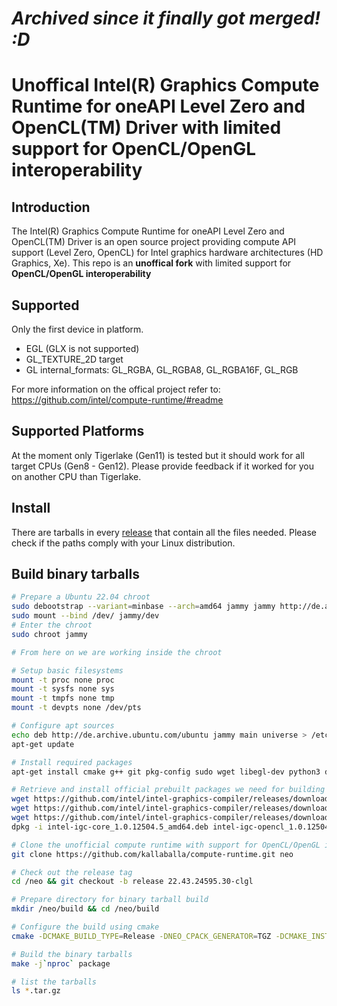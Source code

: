 <!---

Copyright (C) 2018-2021 Intel Corporation

SPDX-License-Identifier: MIT

-->
# ***Archived since it finally got merged! :D***

# Unoffical Intel(R) Graphics Compute Runtime for oneAPI Level Zero and OpenCL(TM) Driver with limited support for OpenCL/OpenGL interoperability

## Introduction

The Intel(R) Graphics Compute Runtime for oneAPI Level Zero and OpenCL(TM) Driver
is an open source project providing compute API support (Level Zero, OpenCL)
for Intel graphics hardware architectures (HD Graphics, Xe). This repo is an **unoffical fork** with limited support for **OpenCL/OpenGL interoperability**

## Supported

Only the first device in platform.
* EGL (GLX is not supported)
* GL_TEXTURE_2D target
* GL internal_formats: GL_RGBA, GL_RGBA8, GL_RGBA16F, GL_RGB

For more information on the offical project refer to: https://github.com/intel/compute-runtime/#readme

## Supported Platforms

At the moment only Tigerlake (Gen11) is tested but it should work for all target CPUs (Gen8 - Gen12). Please provide feedback if it worked for you on another CPU than Tigerlake.

## Install
There are tarballs in every [release](https://github.com/kallaballa/compute-runtime/releases/) that contain all the files needed. Please check if the paths comply with your Linux distribution.

## Build binary tarballs

```bash
# Prepare a Ubuntu 22.04 chroot
sudo debootstrap --variant=minbase --arch=amd64 jammy jammy http://de.archive.ubuntu.com/ubuntu
sudo mount --bind /dev/ jammy/dev
# Enter the chroot
sudo chroot jammy

# From here on we are working inside the chroot

# Setup basic filesystems
mount -t proc none proc
mount -t sysfs none sys
mount -t tmpfs none tmp
mount -t devpts none /dev/pts

# Configure apt sources
echo deb http://de.archive.ubuntu.com/ubuntu jammy main universe > /etc/apt/sources.list
apt-get update

# Install required packages
apt-get install cmake g++ git pkg-config sudo wget libegl-dev python3 devscripts libigdgmm-dev debhelper ninja-build libva-dev

# Retrieve and install official prebuilt packages we need for building
wget https://github.com/intel/intel-graphics-compiler/releases/download/igc-1.0.12504.5/intel-igc-core_1.0.12504.5_amd64.deb
wget https://github.com/intel/intel-graphics-compiler/releases/download/igc-1.0.12504.5/intel-igc-opencl_1.0.12504.5_amd64.deb
wget https://github.com/intel/intel-graphics-compiler/releases/download/igc-1.0.12504.5/intel-igc-opencl-devel_1.0.12504.5_amd64.deb
dpkg -i intel-igc-core_1.0.12504.5_amd64.deb intel-igc-opencl_1.0.12504.5_amd64.deb intel-igc-opencl-devel_1.0.12504.5_amd64.deb

# Clone the unofficial compute runtime with support for OpenCL/OpenGL interop
git clone https://github.com/kallaballa/compute-runtime.git neo

# Check out the release tag
cd /neo && git checkout -b release 22.43.24595.30-clgl

# Prepare directory for binary tarball build
mkdir /neo/build && cd /neo/build

# Configure the build using cmake
cmake -DCMAKE_BUILD_TYPE=Release -DNEO_CPACK_GENERATOR=TGZ -DCMAKE_INSTALL_PREFIX=/usr/local -DCMAKE_INSTALL_SYSCONFDIR=/etc -DCMAKE_INSTALL_LOCALSTATEDIR=/var -DCMAKE_EXPORT_NO_PACKAGE_REGISTRY=ON -DCMAKE_FIND_USE_PACKAGE_REGISTRY=OFF -DCMAKE_FIND_PACKAGE_NO_PACKAGE_REGISTRY=ON -DCMAKE_INSTALL_RUNSTATEDIR=/run -DCMAKE_VERBOSE_MAKEFILE=ON -DCMAKE_INSTALL_LIBDIR=lib64 -DNEO_OCL_VERSION_MAJOR=22 -DNEO_OCL_VERSION_MINOR=43 -DNEO_VERSION_BUILD=24595.30 -DDO_NOT_RUN_AUB_TESTS=FALSE -DNEO_SKIP_UNIT_TESTS=1 -DNEO_ENABLE_i915_PRELIM_DETECTION=TRUE -DNEO_DISABLE_BUILTINS_COMPILATION=FALSE -DRELEASE_WITH_REGKEYS=FALSE -DIGDRCL_FORCE_USE_LIBVA=FALSE -DNEO_SKIP_OCL_UNIT_TESTS=1 -DDISABLE_WDDM_LINUX=1 -DBUILD_WITH_L0=1 -DNEO_DISABLE_LD_GOLD=1 -Wno-dev -DCOMPILE_BUILT_INS=OFF ..

# Build the binary tarballs
make -j`nproc` package

# list the tarballs
ls *.tar.gz
```
